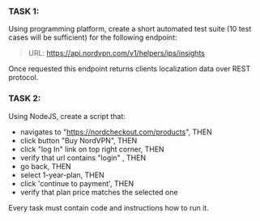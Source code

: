 ### TASK 1:

Using programming platform, create a short automated test suite (10 test cases will be sufficient) for the following endpoint:

> URL: https://api.nordvpn.com/v1/helpers/ips/insights

Once requested this endpoint returns clients localization data over REST protocol.


### TASK 2:

Using NodeJS, create a script that: 

 - navigates to "https://nordcheckout.com/products", THEN
 - click button "Buy NordVPN", THEN
 - click "log In" link on top right corner, THEN
 - verify that url contains "login" , THEN
 - go back, THEN
 - select 1-year-plan, THEN
 - click 'continue to payment', THEN
 - verify that plan price matches the selected one
  
  
Every task must contain code and instructions how to run it.